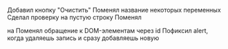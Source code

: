 Добавил кнопку "Очистить"
Поменял название некоторых переменных
Сделал проверку на пустую строку
Поменял <p> на <span>
Поменял обращение к DOM-элементам через id
Пофиксил alert, когда удаляешь запись и сразу добавляешь новую
